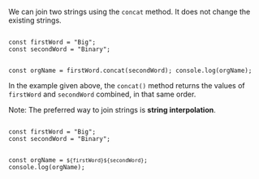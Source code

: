 We can join two strings using the `concat` method.
It does not change the existing strings.

<codeblock language="javascript" type="lesson">
<code>
const firstWord = "Big";
const secondWord = "Binary";

const orgName = firstWord.concat(secondWord);
console.log(orgName);
</code>
</codeblock>

In the example given above,
the `concat()` method returns the values of
`firstWord` and `secondWord` combined,
in that same order.

Note: The preferred way to join strings is **string interpolation**.

<codeblock language="javascript" type="lesson">
<code>
const firstWord = "Big";
const secondWord = "Binary";

const orgName = `${firstWord}${secondWord}`;
console.log(orgName);
</code>
</codeblock>